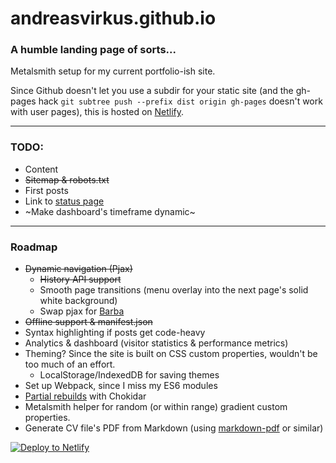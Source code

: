# andreasvirkus.github.io
### A humble landing page of sorts...

Metalsmith setup for my current portfolio-ish site.

Since Github doesn't let you use a subdir for your static site
(and the gh-pages hack `git subtree push --prefix dist origin gh-pages`
doesn't work with user pages), this is hosted on [Netlify](https://netlify.com).

----------
### TODO:

- Content
- ~~Sitemap & robots.txt~~
- First posts
- Link to [status page](https://status.andreasvirkus.me)
- ~Make dashboard's timeframe dynamic~

----------
### Roadmap

- ~~Dynamic navigation (Pjax)~~
    - ~~History API support~~
    - Smooth page transitions (menu overlay into the next page's solid white background)
    - Swap pjax for [Barba](https://github.com/luruke/barba.js)
- ~~Offline support & manifest.json~~
- Syntax highlighting if posts get code-heavy
- Analytics & dashboard (visitor statistics & performance metrics)
- Theming? Since the site is built on CSS custom properties, wouldn't be too much of an effort.
    - LocalStorage/IndexedDB for saving themes
- Set up Webpack, since I miss my ES6 modules
- [Partial rebuilds](http://www.mograblog.com/2016/11/speed-up-metalsmith.html) with Chokidar
- Metalsmith helper for random (or within range) gradient custom properties.
- Generate CV file's PDF from Markdown (using [markdown-pdf](https://www.npmjs.com/package/markdown-pdf) or similar)


[![Deploy to Netlify](https://www.netlify.com/img/deploy/button.svg)](https://app.netlify.com/start/deploy?repository=https://github.com/andreasvirkus/metalsmith-boilerplate)
